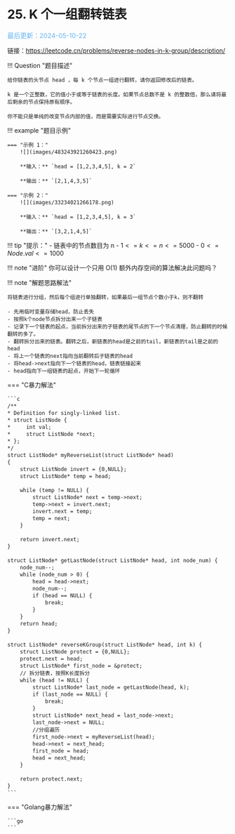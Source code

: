 # 25. K 个一组翻转链表

<span style="color:rgb(100,180,246);font-size:11pt">最后更新：2024-05-10-22</span>

链接：https://leetcode.cn/problems/reverse-nodes-in-k-group/description/

!!! Question "题目描述"
    
    给你链表的头节点 head ，每 k 个节点一组进行翻转，请你返回修改后的链表。

    k 是一个正整数，它的值小于或等于链表的长度。如果节点总数不是 k 的整数倍，那么请将最后剩余的节点保持原有顺序。

    你不能只是单纯的改变节点内部的值，而是需要实际进行节点交换。

!!! example "题目示例"

    === "示例 1："
        ![](images/483243921260423.png)

        **输入：** `head = [1,2,3,4,5], k = 2`

        **输出：** `[2,1,4,3,5]`

    === "示例 2："
        ![](images/33234021266178.png)

        **输入：** `head = [1,2,3,4,5], k = 3`

        **输出：** `[3,2,1,4,5]`

!!! tip "提示："
    - 链表中的节点数目为 n
    - $1 <= k <= n <= 5000$
    - $0 <= Node.val <= 1000$

!!! note "进阶"
    你可以设计一个只用 O(1) 额外内存空间的算法解决此问题吗？
    
!!! note "解题思路解法"

    将链表进行分组，然后每个组进行单独翻转，如果最后一组节点个数小于k，则不翻转
    
    - 先用临时变量存储head，防止丢失
    - 按照k个node节点拆分出来一个子链表
    - 记录下一个链表的起点，当前拆分出来的子链表的尾节点的下一个节点清理，防止翻转的时候翻转的多了。
    - 翻转拆分出来的链表。翻转之后，新链表的head是之前的tail，新链表的tail是之前的head
    - 将上一个链表的next指向当前翻转后子链表的head
    - 将head->next指向下一个链表的head，链表链接起来
    - head指向下一组链表的起点，开始下一轮循环


=== "C暴力解法"

    ```c
    /**
    * Definition for singly-linked list.
    * struct ListNode {
    *     int val;
    *     struct ListNode *next;
    * };
    */
    struct ListNode* myReverseList(struct ListNode* head)
    {
        struct ListNode invert = {0,NULL};
        struct ListNode* temp = head;

        while (temp != NULL) {
            struct ListNode* next = temp->next;
            temp->next = invert.next;
            invert.next = temp;
            temp = next;
        }

        return invert.next;
    }

    struct ListNode* getLastNode(struct ListNode* head, int node_num) {
        node_num--;
        while (node_num > 0) {
            head = head->next;
            node_num--;
            if (head == NULL) {
                break;
            }
        }
        return head;
    }

    struct ListNode* reverseKGroup(struct ListNode* head, int k) {
        struct ListNode protect = {0,NULL};
        protect.next = head;
        struct ListNode* first_node = &protect;
        // 拆分链表，按照K长度拆分
        while (head != NULL) {
            struct ListNode* last_node = getLastNode(head, k);
            if (last_node == NULL) {
                break;
            }
            struct ListNode* next_head = last_node->next;
            last_node->next = NULL;
            //分组遍历
            first_node->next = myReverseList(head);
            head->next = next_head;
            first_node = head;
            head = next_head;
        }

        return protect.next;
    }
    ```

=== "Golang暴力解法"

    ```go
    ```

